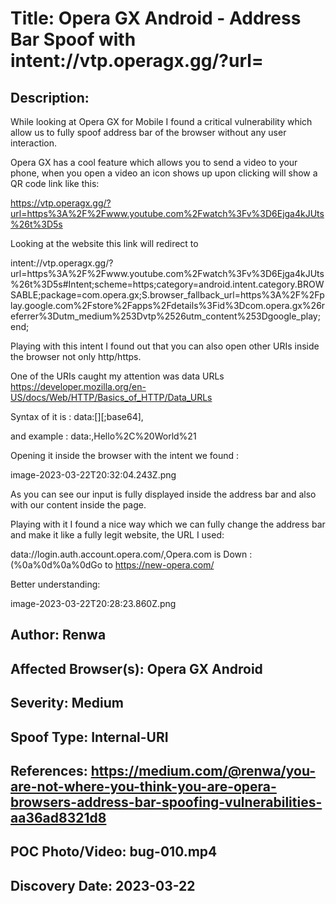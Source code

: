 # Title: Opera GX Android - Address Bar Spoof with intent://vtp.operagx.gg/?url=

## Description: 
While looking at Opera GX for Mobile I found a critical vulnerability which allow us to fully spoof address bar of the browser without any user interaction.

Opera GX has a cool feature which allows you to send a video to your phone, when you open a video an icon shows up upon clicking will show a QR code link like this:

https://vtp.operagx.gg/?url=https%3A%2F%2Fwww.youtube.com%2Fwatch%3Fv%3D6Ejga4kJUts%26t%3D5s

Looking at the website this link will redirect to

intent://vtp.operagx.gg/?url=https%3A%2F%2Fwww.youtube.com%2Fwatch%3Fv%3D6Ejga4kJUts%26t%3D5s#Intent;scheme=https;category=android.intent.category.BROWSABLE;package=com.opera.gx;S.browser_fallback_url=https%3A%2F%2Fplay.google.com%2Fstore%2Fapps%2Fdetails%3Fid%3Dcom.opera.gx%26referrer%3Dutm_medium%253Dvtp%2526utm_content%253Dgoogle_play;end;

Playing with this intent I found out that you can also open other URIs inside the browser not only http/https.

One of the URIs caught my attention was data URLs https://developer.mozilla.org/en-US/docs/Web/HTTP/Basics_of_HTTP/Data_URLs

Syntax of it is :
data:[<mediatype>][;base64],<data>

and example :
data:,Hello%2C%20World%21

Opening it inside the browser with the intent we found :

image-2023-03-22T20:32:04.243Z.png

As you can see our input is fully displayed inside the address bar and also with our content inside the page.

Playing with it I found a nice way which we can fully change the address bar and make it like a fully legit website, the URL I used:

data://login.auth.account.opera.com/,Opera.com is Down :(%0a%0d%0a%0dGo to https://new-opera.com/

Better understanding:

image-2023-03-22T20:28:23.860Z.png


## Author: Renwa

## Affected Browser(s): Opera GX Android

## Severity: Medium

## Spoof Type: Internal-URI

## References: https://medium.com/@renwa/you-are-not-where-you-think-you-are-opera-browsers-address-bar-spoofing-vulnerabilities-aa36ad8321d8

## POC Photo/Video: bug-010.mp4

## Discovery Date: 2023-03-22

